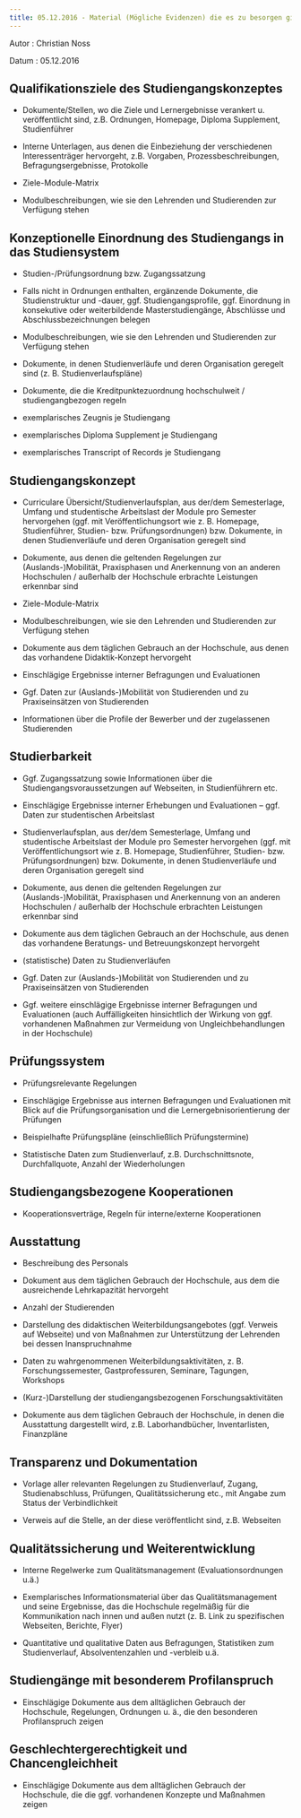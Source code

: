 ```yaml
---
title: 05.12.2016 - Material (Mögliche Evidenzen) die es zu besorgen gilt
---
```


Autor
: Christian Noss

Datum
: 05.12.2016

## Qualifikationsziele des Studiengangskonzeptes


- Dokumente/Stellen, wo die Ziele und Lernergebnisse verankert u. veröffentlicht sind, z.B. Ordnungen, Homepage, Diploma Supplement, Studienführer

- Interne Unterlagen, aus denen die Einbeziehung der verschiedenen Interessenträger hervorgeht, z.B. Vorgaben, Prozessbeschreibungen, Befragungsergebnisse, Protokolle

- Ziele-Module-Matrix

- Modulbeschreibungen, wie sie den Lehrenden und Studierenden zur Verfügung stehen


## Konzeptionelle Einordnung des Studiengangs in das Studiensystem

- Studien-/Prüfungsordnung bzw. Zugangssatzung

- Falls nicht in Ordnungen enthalten, ergänzende Dokumente, die Studienstruktur und -dauer, ggf. Studiengangsprofile, ggf. Einordnung in konsekutive oder weiterbildende Masterstudiengänge, Abschlüsse und Abschlussbezeichnungen belegen

- Modulbeschreibungen, wie sie den Lehrenden und Studierenden zur Verfügung stehen

- Dokumente, in denen Studienverläufe und deren Organisation geregelt sind (z. B. Studienverlaufspläne)

- Dokumente, die die Kreditpunktezuordnung hochschulweit / studiengangbezogen regeln

- exemplarisches Zeugnis je Studiengang

- exemplarisches Diploma Supplement je Studiengang

- exemplarisches Transcript of Records je Studiengang


## Studiengangskonzept

- Curriculare Übersicht/Studienverlaufsplan, aus der/dem Semesterlage, Umfang und studentische Arbeitslast der Module pro Semester hervorgehen (ggf. mit Veröffentlichungsort wie z. B. Homepage, Studienführer, Studien- bzw. Prüfungsordnungen) bzw. Dokumente, in denen Studienverläufe und deren Organisation geregelt sind

- Dokumente, aus denen die geltenden Regelungen zur (Auslands-)Mobilität, Praxisphasen und Anerkennung von an anderen Hochschulen / außerhalb der Hochschule erbrachte Leistungen erkennbar sind

- Ziele-Module-Matrix

- Modulbeschreibungen, wie sie den Lehrenden und Studierenden zur Verfügung stehen

- Dokumente aus dem täglichen Gebrauch an der Hochschule, aus denen das vorhandene Didaktik-Konzept hervorgeht

- Einschlägige Ergebnisse interner Befragungen und Evaluationen

- Ggf. Daten zur (Auslands-)Mobilität von Studierenden und zu Praxiseinsätzen von Studierenden

- Informationen über die Profile der Bewerber und der zugelassenen Studierenden

## Studierbarkeit

- Ggf. Zugangssatzung sowie Informationen über die Studiengangsvoraussetzungen auf Webseiten, in Studienführern etc.

- Einschlägige Ergebnisse interner Erhebungen und Evaluationen – ggf. Daten zur studentischen Arbeitslast

- Studienverlaufsplan, aus der/dem Semesterlage, Umfang und studentische Arbeitslast der Module pro Semester hervorgehen (ggf. mit Veröffentlichungsort wie z. B. Homepage, Studienführer, Studien- bzw. Prüfungsordnungen) bzw. Dokumente, in denen Studienverläufe und deren Organisation geregelt sind

- Dokumente, aus denen die geltenden Regelungen zur (Auslands-)Mobilität, Praxisphasen und Anerkennung von an anderen Hochschulen / außerhalb der Hochschule erbrachten Leistungen erkennbar sind

- Dokumente aus dem täglichen Gebrauch an der Hochschule, aus denen das vorhandene Beratungs- und Betreuungskonzept hervorgeht

- (statistische) Daten zu Studienverläufen

- Ggf. Daten zur (Auslands-)Mobilität von Studierenden und zu Praxiseinsätzen von Studierenden

- Ggf. weitere einschlägige Ergebnisse interner Befragungen und Evaluationen (auch Auffälligkeiten hinsichtlich der Wirkung von ggf. vorhandenen Maßnahmen zur Vermeidung von Ungleichbehandlungen in der Hochschule)

## Prüfungssystem

- Prüfungsrelevante Regelungen

- Einschlägige Ergebnisse aus internen Befragungen und Evaluationen mit Blick auf die Prüfungsorganisation und die Lernergebnisorientierung der Prüfungen

- Beispielhafte Prüfungspläne (einschließlich Prüfungstermine)

- Statistische Daten zum Studienverlauf, z.B. Durchschnittsnote, Durchfallquote, Anzahl der Wiederholungen


## Studiengangsbezogene Kooperationen

- Kooperationsverträge, Regeln für interne/externe Kooperationen


## Ausstattung

- Beschreibung des Personals

- Dokument aus dem täglichen Gebrauch der Hochschule, aus dem die ausreichende Lehrkapazität hervorgeht

- Anzahl der Studierenden

- Darstellung des didaktischen Weiterbildungsangebotes (ggf. Verweis auf Webseite) und von Maßnahmen zur Unterstützung der Lehrenden bei dessen Inanspruchnahme

- Daten zu wahrgenommenen Weiterbildungsaktivitäten, z. B. Forschungssemester, Gastprofessuren, Seminare, Tagungen, Workshops

- (Kurz-)Darstellung der studiengangsbezogenen Forschungsaktivitäten

- Dokumente aus dem täglichen Gebrauch der Hochschule, in denen die Ausstattung dargestellt wird, z.B. Laborhandbücher, Inventarlisten, Finanzpläne

## Transparenz und Dokumentation

- Vorlage aller relevanten Regelungen zu Studienverlauf, Zugang, Studienabschluss, Prüfungen, Qualitätssicherung etc., mit Angabe zum Status der Verbindlichkeit

- Verweis auf die Stelle, an der diese veröffentlicht sind, z.B. Webseiten


## Qualitätssicherung und Weiterentwicklung


- Interne Regelwerke zum Qualitätsmanagement (Evaluationsordnungen u.ä.)

- Exemplarisches Informationsmaterial über das Qualitätsmanagement und seine Ergebnisse, das die Hochschule regelmäßig für die Kommunikation nach innen und außen nutzt (z. B. Link zu spezifischen Webseiten, Berichte, Flyer)

- Quantitative und qualitative Daten aus Befragungen, Statistiken zum Studienverlauf, Absolventenzahlen und -verbleib u.ä.


## Studiengänge mit besonderem Profilanspruch

- Einschlägige Dokumente aus dem alltäglichen Gebrauch der Hochschule, Regelungen, Ordnungen u. ä., die den besonderen Profilanspruch zeigen


## Geschlechtergerechtigkeit und Chancengleichheit

- Einschlägige Dokumente aus dem alltäglichen Gebrauch der Hochschule, die die ggf. vorhandenen Konzepte und Maßnahmen zeigen